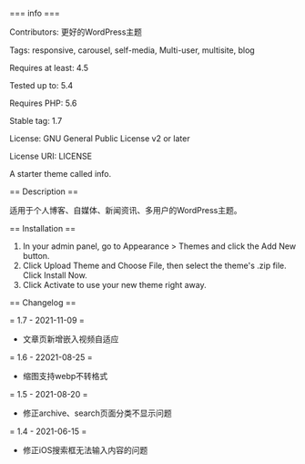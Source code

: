 === info ===

Contributors: 更好的WordPress主题

Tags: responsive, carousel, self-media, Multi-user, multisite, blog

Requires at least: 4.5

Tested up to: 5.4

Requires PHP: 5.6

Stable tag: 1.7

License: GNU General Public License v2 or later

License URI: LICENSE

A starter theme called info.

== Description ==

适用于个人博客、自媒体、新闻资讯、多用户的WordPress主题。

== Installation ==

1. In your admin panel, go to Appearance > Themes and click the Add New button.
2. Click Upload Theme and Choose File, then select the theme's .zip file. Click Install Now.
3. Click Activate to use your new theme right away.

== Changelog ==

= 1.7 - 2021-11-09 =
* 文章页新增嵌入视频自适应

= 1.6 - 22021-08-25 =
* 缩图支持webp不转格式

= 1.5 - 2021-08-20 =
* 修正archive、search页面分类不显示问题

= 1.4 - 2021-06-15 =
* 修正iOS搜索框无法输入内容的问题
